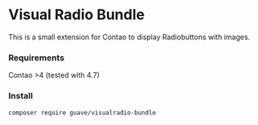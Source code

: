 # Visual Radio Bundle
This is a small extension for Contao to display Radiobuttons with images.

### Requirements
Contao >4 (tested with 4.7)

### Install
`composer require guave/visualradio-bundle`
